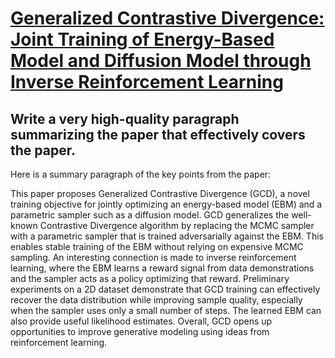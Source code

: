 # [Generalized Contrastive Divergence: Joint Training of Energy-Based Model   and Diffusion Model through Inverse Reinforcement Learning](https://arxiv.org/abs/2312.03397)

## Write a very high-quality paragraph summarizing the paper that effectively covers the paper.

 Here is a summary paragraph of the key points from the paper:

This paper proposes Generalized Contrastive Divergence (GCD), a novel training objective for jointly optimizing an energy-based model (EBM) and a parametric sampler such as a diffusion model. GCD generalizes the well-known Contrastive Divergence algorithm by replacing the MCMC sampler with a parametric sampler that is trained adversarially against the EBM. This enables stable training of the EBM without relying on expensive MCMC sampling. An interesting connection is made to inverse reinforcement learning, where the EBM learns a reward signal from data demonstrations and the sampler acts as a policy optimizing that reward. Preliminary experiments on a 2D dataset demonstrate that GCD training can effectively recover the data distribution while improving sample quality, especially when the sampler uses only a small number of steps. The learned EBM can also provide useful likelihood estimates. Overall, GCD opens up opportunities to improve generative modeling using ideas from reinforcement learning.
